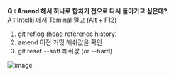 **Q : Amend 해서 하나로 합치기 전으로 다시 돌아가고 싶은데?**    
A : Intellij 에서 Teminal 열고 (Alt + F12) 
  1) git reflog (head reference history)
  2) amend 이전 커밋 해쉬값을 확인
  3) git reset --soft 해쉬값 (or --hard)

![image](https://user-images.githubusercontent.com/34666301/159056623-42ad47be-411a-406f-8772-db423d9b6696.png)
